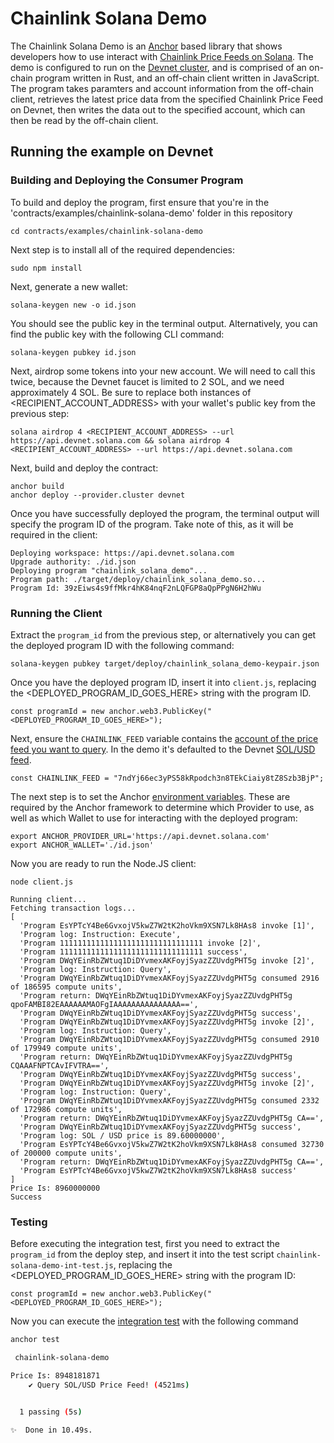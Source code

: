 # Chainlink Solana Demo
The Chainlink Solana Demo is an [Anchor](https://project-serum.github.io/anchor/getting-started/introduction.html) based library that shows developers how to use interact with [Chainlink Price Feeds on Solana](https://docs.chain.link/solana/). The demo is configured to run on the [Devnet cluster](https://docs.solana.com/clusters#devnet), and is comprised of an on-chain program written in Rust, and an off-chain client written in JavaScript. The program takes paramters and account information from the off-chain client, retrieves the latest price data from the specified Chainlink Price Feed on Devnet, then writes the data out to the specified account, which can then be read by the off-chain client.

## Running the example on Devnet

### Building and Deploying the Consumer Program
To build and deploy the program, first ensure that you're in the 'contracts/examples/chainlink-solana-demo' folder in this repository
```
cd contracts/examples/chainlink-solana-demo
```

Next step is to install all of the required dependencies:
```
sudo npm install
```


Next, generate a new wallet:
```
solana-keygen new -o id.json
```

You should see the public key in the terminal output. Alternatively, you can find the public key  with the following CLI command:

```
solana-keygen pubkey id.json
```

Next, airdrop some tokens into your new account. We will need to call this twice, because the Devnet faucet is limited to 2 SOL, and we need approximately 4 SOL. Be sure to replace both instances of <RECIPIENT_ACCOUNT_ADDRESS> with your wallet's public key from the previous step:
```
solana airdrop 4 <RECIPIENT_ACCOUNT_ADDRESS> --url https://api.devnet.solana.com && solana airdrop 4 <RECIPIENT_ACCOUNT_ADDRESS> --url https://api.devnet.solana.com
```

Next, build and deploy the contract:

```
anchor build
anchor deploy --provider.cluster devnet
```

Once you have successfully deployed the program, the terminal output will specify the program ID of the program. Take note of this, as it will be required in the client:

```
Deploying workspace: https://api.devnet.solana.com
Upgrade authority: ./id.json
Deploying program "chainlink_solana_demo"...
Program path: ./target/deploy/chainlink_solana_demo.so...
Program Id: 39zEiws4s9ffMkr4hK84nqF2nLQFGP8aQpPPgN6H2hWu
```

### Running the Client
Extract the `program_id` from the previous step, or alternatively you can get the deployed program ID with the following command:
```
solana-keygen pubkey target/deploy/chainlink_solana_demo-keypair.json
```

Once you have the deployed program ID, insert it into `client.js`, replacing the <DEPLOYED_PROGRAM_ID_GOES_HERE> string with the program ID.

```
const programId = new anchor.web3.PublicKey("<DEPLOYED_PROGRAM_ID_GOES_HERE>");
```

Next, ensure the `CHAINLINK_FEED` variable contains the [account of the price feed you want to query](https://docs.chain.link/docs/solana/data-feeds-solana/). In the demo it's defaulted to the Devnet [SOL/USD feed](https://solscan.io/account/7ndYj66ec3yPS58kRpodch3n8TEkCiaiy8tZ8Szb3BjP?cluster=devnet).

```
const CHAINLINK_FEED = "7ndYj66ec3yPS58kRpodch3n8TEkCiaiy8tZ8Szb3BjP";
```

The next step is to set the Anchor [environment variables](https://www.twilio.com/blog/2017/01/how-to-set-environment-variables.html). These are required by the Anchor framework to determine which Provider to use, as well as which Wallet to use for interacting with the deployed program:
```
export ANCHOR_PROVIDER_URL='https://api.devnet.solana.com'
export ANCHOR_WALLET='./id.json'
```

Now you are ready to run the Node.JS client:

```
node client.js
```

```
Running client...
Fetching transaction logs...
[
  'Program EsYPTcY4Be6GvxojV5kwZ7W2tK2hoVkm9XSN7Lk8HAs8 invoke [1]',
  'Program log: Instruction: Execute',
  'Program 11111111111111111111111111111111 invoke [2]',
  'Program 11111111111111111111111111111111 success',
  'Program DWqYEinRbZWtuq1DiDYvmexAKFoyjSyazZZUvdgPHT5g invoke [2]',
  'Program log: Instruction: Query',
  'Program DWqYEinRbZWtuq1DiDYvmexAKFoyjSyazZZUvdgPHT5g consumed 2916 of 186595 compute units',
  'Program return: DWqYEinRbZWtuq1DiDYvmexAKFoyjSyazZZUvdgPHT5g qpoFAMBI82EAAAAAAMAOFgIAAAAAAAAAAAAAAA==',
  'Program DWqYEinRbZWtuq1DiDYvmexAKFoyjSyazZZUvdgPHT5g success',
  'Program DWqYEinRbZWtuq1DiDYvmexAKFoyjSyazZZUvdgPHT5g invoke [2]',
  'Program log: Instruction: Query',
  'Program DWqYEinRbZWtuq1DiDYvmexAKFoyjSyazZZUvdgPHT5g consumed 2910 of 179949 compute units',
  'Program return: DWqYEinRbZWtuq1DiDYvmexAKFoyjSyazZZUvdgPHT5g CQAAAFNPTCAvIFVTRA==',
  'Program DWqYEinRbZWtuq1DiDYvmexAKFoyjSyazZZUvdgPHT5g success',
  'Program DWqYEinRbZWtuq1DiDYvmexAKFoyjSyazZZUvdgPHT5g invoke [2]',
  'Program log: Instruction: Query',
  'Program DWqYEinRbZWtuq1DiDYvmexAKFoyjSyazZZUvdgPHT5g consumed 2332 of 172986 compute units',
  'Program return: DWqYEinRbZWtuq1DiDYvmexAKFoyjSyazZZUvdgPHT5g CA==',
  'Program DWqYEinRbZWtuq1DiDYvmexAKFoyjSyazZZUvdgPHT5g success',
  'Program log: SOL / USD price is 89.60000000',
  'Program EsYPTcY4Be6GvxojV5kwZ7W2tK2hoVkm9XSN7Lk8HAs8 consumed 32730 of 200000 compute units',
  'Program return: DWqYEinRbZWtuq1DiDYvmexAKFoyjSyazZZUvdgPHT5g CA==',
  'Program EsYPTcY4Be6GvxojV5kwZ7W2tK2hoVkm9XSN7Lk8HAs8 success'
]
Price Is: 8960000000
Success
```

### Testing
Before executing the integration test, first you need to extract the `program_id` from the deploy step, and insert it into the test script `chainlink-solana-demo-int-test.js`, replacing the <DEPLOYED_PROGRAM_ID_GOES_HERE> string with the program ID:

```
const programId = new anchor.web3.PublicKey("<DEPLOYED_PROGRAM_ID_GOES_HERE>");
```

Now you can execute the [integration test](./tests/chainlink-solana-demo-int-test.ts) with the following command

```bash
anchor test
```

```bash
 chainlink-solana-demo

Price Is: 8948181871
    ✔ Query SOL/USD Price Feed! (4521ms)


  1 passing (5s)

✨  Done in 10.49s.
```

